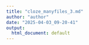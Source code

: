 ```yaml
---
title: "cloze_manyfiles_3.md"
author: "author"
date: "2025-04-03_09-20-41"
output:
  html_document: default
---
```

